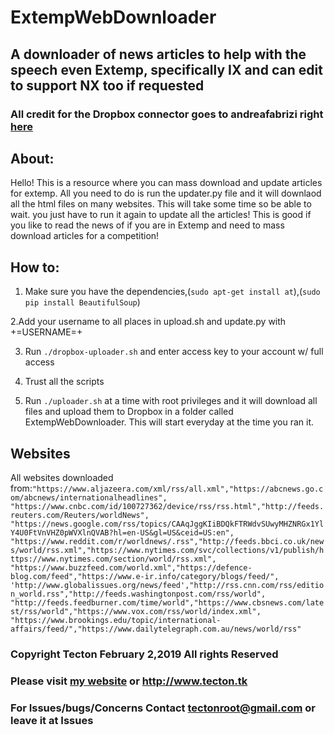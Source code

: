 # ExtempWebDownloader


## A downloader of news articles to help with the speech even Extemp, specifically IX and can edit to support NX too if requested


### All credit for the Dropbox connector goes to andreafabrizi right [here](https://github.com/andreafabrizi/Dropbox-Uploader)


## About:
Hello! This is a resource where you can mass download and update articles for extemp. All you need to do is run the updater.py file and it will downlaod all the html files on many websites. This will take some time so be able to wait. you just have to run it again to update all the articles! This is good if you like to read the news of if you are in Extemp and need to mass download articles for a competition!


## How to:
1. Make sure you have the dependencies,(`sudo apt-get install at`),(`sudo pip install BeautifulSoup`)

2.Add your username to all places in upload.sh and update.py with +=USERNAME=+

3) Run `./dropbox-uploader.sh` and enter access key to your account w/ full access

4) Trust all the scripts

5) Run `./uploader.sh` at a time with root privileges and it will download all files and upload them to Dropbox in a folder called ExtempWebDownloader. This will start everyday at the time you ran it.


## Websites
All websites downloaded from:`"https://www.aljazeera.com/xml/rss/all.xml","https://abcnews.go.com/abcnews/internationalheadlines",
"https://www.cnbc.com/id/100727362/device/rss/rss.html","http://feeds.reuters.com/Reuters/worldNews",
"https://news.google.com/rss/topics/CAAqJggKIiBDQkFTRWdvSUwyMHZNRGx1YlY4U0FtVnVHZ0pWVXlnQVAB?hl=en-US&gl=US&ceid=US:en",
"https://www.reddit.com/r/worldnews/.rss","http://feeds.bbci.co.uk/news/world/rss.xml","https://www.nytimes.com/svc/collections/v1/publish/https://www.nytimes.com/section/world/rss.xml",
"https://www.buzzfeed.com/world.xml","https://defence-blog.com/feed","https://www.e-ir.info/category/blogs/feed/",
'http://www.globalissues.org/news/feed',"http://rss.cnn.com/rss/edition_world.rss","http://feeds.washingtonpost.com/rss/world",
"http://feeds.feedburner.com/time/world","https://www.cbsnews.com/latest/rss/world","https://www.vox.com/rss/world/index.xml",
"https://www.brookings.edu/topic/international-affairs/feed/","https://www.dailytelegraph.com.au/news/world/rss"`


### Copyright Tecton February 2,2019 All rights Reserved

### Please visit [my website](http://www.tecton.tk) or http://www.tecton.tk


### For Issues/bugs/Concerns Contact tectonroot@gmail.com or leave it at Issues
